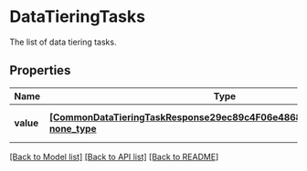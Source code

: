 # DataTieringTasks

The list of data tiering tasks.

## Properties
Name | Type | Description | Notes
------------ | ------------- | ------------- | -------------
**value** | [**[CommonDataTieringTaskResponse29ec89c4F06e4868A4710fdd67809bd9], none_type**](CommonDataTieringTaskResponse29ec89c4F06e4868A4710fdd67809bd9.md) | The list of data tiering tasks. | 

[[Back to Model list]](../README.md#documentation-for-models) [[Back to API list]](../README.md#documentation-for-api-endpoints) [[Back to README]](../README.md)


